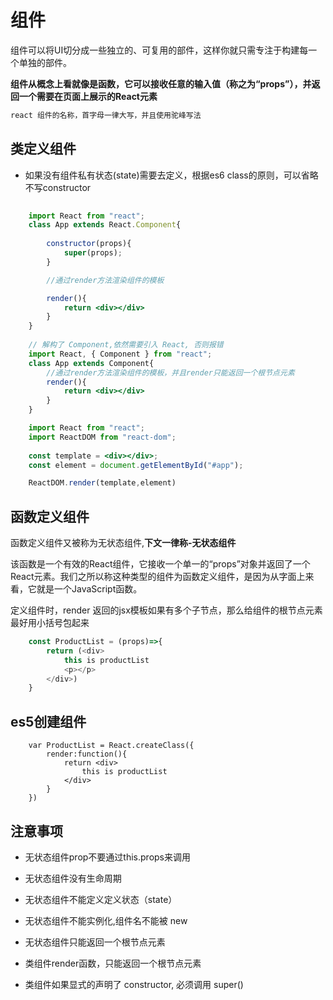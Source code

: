 # 组件
组件可以将UI切分成一些独立的、可复用的部件，这样你就只需专注于构建每一个单独的部件。

**组件从概念上看就像是函数，它可以接收任意的输入值（称之为“props”），并返回一个需要在页面上展示的React元素**

``` md
react 组件的名称，首字母一律大写，并且使用驼峰写法
```

## 类定义组件

- 如果没有组件私有状态(state)需要去定义，根据es6 class的原则，可以省略不写constructor

```jsx
	
	import React from "react";
	class App extends React.Component{
		
		constructor(props){
			super(props);
		}

		//通过render方法渲染组件的模板

		render(){
			return <div></div>
		}
	}
	
	// 解构了 Component,依然需要引入 React, 否则报错
	import React, { Component } from "react";
	class App extends Component{
		//通过render方法渲染组件的模板，并且render只能返回一个根节点元素
		render(){
			return <div></div>
		}
	}
```
```jsx
	import React from "react";
	import ReactDOM from "react-dom";
	
	const template = <div></div>;
	const element = document.getElementById("#app");

	ReactDOM.render(template,element)
```

## 函数定义组件
函数定义组件又被称为无状态组件,**下文一律称-无状态组件**

该函数是一个有效的React组件，它接收一个单一的“props”对象并返回了一个React元素。我们之所以称这种类型的组件为函数定义组件，是因为从字面上来看，它就是一个JavaScript函数。

定义组件时，render 返回的jsx模板如果有多个子节点，那么给组件的根节点元素最好用小括号包起来
```js
	const ProductList = (props)=>{
		return (<div>
			this is productList
			<p></p>
		</div>)
	}
```
## es5创建组件

```
	var ProductList = React.createClass({
		render:function(){
			return <div>
				this is productList
			</div>
		}	
	})
```
## 注意事项

- 无状态组件prop不要通过this.props来调用
- 无状态组件没有生命周期
- 无状态组件不能定义定义状态（state）
- 无状态组件不能实例化,组件名不能被 new 
- 无状态组件只能返回一个根节点元素

- 类组件render函数，只能返回一个根节点元素
- 类组件如果显式的声明了 constructor, 必须调用 super()
